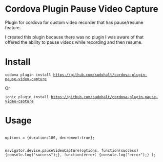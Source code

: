 # Cordova Plugin Pause Video Capture
Plugin for cordova for custom video recorder that has pause/resume feature.  

I created this plugin because there was no plugin I was aware of that offered the ability to pause videos while recording and then resume.  

# Install
<code>codova plugin install https://github.com/sudohalt/cordova-plugin-pause-video-capture</code>

Or

<code>ionic plugin install https://github.com/sudohalt/cordova-plugin-pause-video-capture</code>

# Usage

<code>
options = {duration:180, decrement:true};

navigator.device.pauseVideoCapture(options, 
  function(success) {console.log("success");}, 
  function(error) {console.log("error");}
);
</code>
